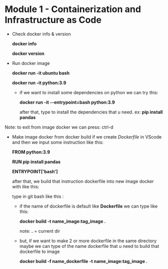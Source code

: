 # Module 1 - Containerization and Infrastructure as Code
- Check docker info & version
  
  **docker info**
  
  **docker version**

- Run docker image
  
  **docker run -it ubuntu bash**
  
  **docker run -it python:3.9**
  
  - if we want to install some dependencies on python we can try this:
  
    **docker run -it --entrypoint=bash python:3.9**
    
    after that, type to install the dependencies that u need.
    ex: **pip install pandas**

Note: to exit from image docker we can press: ctrl-d

- Make image docker from docker build
  if we create *Dockerfile* in VScode and then we input some instruction like this:
  
  **FROM python:3.9**

  **RUN pip install pandas**

  **ENTRYPOINT['bash']**

  after that, we build that instruction dockerfile into new image docker with like this:
  
  type in git bash like this :
  - if the name of dockerfile is default like **Dockerfile** we can type like this:
    
    **docker build -t name_image:tag_image .**

    note: **.** = current dir

  - but, if we want to make 2 or more dockerfile in the same directory maybe we can type of the name dockerfile that u need to build that dockerfile to image

    **docker build -f name_dockerfile -t name_image:tag_image .**
